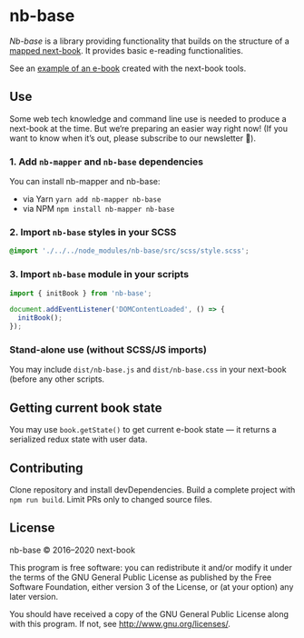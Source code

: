 # nb-base

_Nb-base_ is a library providing functionality that builds on the structure of a [mapped next-book][mapper]. It provides basic e-reading functionalities.

See an [example of an e-book][walden] created with the next-book tools.

## Use

Some web tech knowledge and command line use is needed to produce a next-book at the time. But we‘re preparing an easier way right now! (If you want to know when it’s out, please subscribe to our newsletter 💌).

### 1. Add `nb-mapper` and `nb-base` dependencies

You can install nb-mapper and nb-base:

- via Yarn `yarn add nb-mapper nb-base`
- via NPM `npm install nb-mapper nb-base`

### 2\. Import `nb-base` styles in your SCSS

```scss
@import './../../node_modules/nb-base/src/scss/style.scss';
```

### 3\. Import `nb-base` module in your scripts

```javascript
import { initBook } from 'nb-base';

document.addEventListener('DOMContentLoaded', () => {
  initBook();
});
```

### Stand-alone use (without SCSS/JS imports)

You may include `dist/nb-base.js` and `dist/nb-base.css` in your next-book (before any other scripts.

## Getting current book state

You may use `book.getState()` to get current e-book state — it returns a serialized redux state with user data.

## Contributing

Clone repository and install devDependencies. Build a complete project with `npm run build`. Limit PRs only to changed source files.

## License

nb-base &copy; 2016–2020 next-book

This program is free software: you can redistribute it and/or modify it under the terms of the GNU General Public License as published by the Free Software Foundation, either version 3 of the License, or (at your option) any later version.

You should have received a copy of the GNU General Public License along with this program. If not, see http://www.gnu.org/licenses/.

[walden]: https://books.next-book.info/henry-david-thoreau_walden/docs/
[mapper]: http://next-book.github.io/nb-mapper/
[api]: http://next-book.github.io/nb-mapper/api
[options]: http://next-book.github.io/nb-mapper/api/#options

